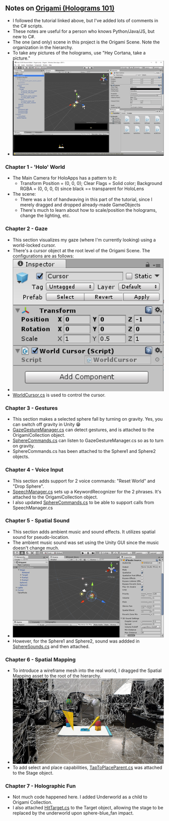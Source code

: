 ## Notes on [Origami (Holograms 101)](https://developer.microsoft.com/en-us/windows/mixed-reality/holograms_101)

* I followed the tutorial linked above, but I've added lots of comments in the C# scripts.
* These notes are useful for a person who knows Python/Java/JS, but new to C#.
* The one (and only) scene in this project is the Origami Scene. Note the organization in the hierarchy.
* To take any pictures of the holograms, use "Hey Cortana, take a picture."
* ![My Image](https://github.com/dchege711/Augmented_Reality/blob/master/Unity_Tutorials/Screenshots/OrigamiScreenShot.PNG)

### Chapter 1 - 'Holo' World
* The Main Camera for HoloApps has a pattern to it:
	* Transform Position = (0, 0, 0); Clear Flags = Solid color; Background RGBA = (0, 0, 0, 0) since black == transparent for HoloLens
* The scene:
	* There was a lot of handwaving in this part of the tutorial, since I merely dragged and dropped already-made GameObjects
	* There's much to learn about how to scale/position the holograms, change the lighting, etc.

### Chapter 2 - Gaze
* This section visualizes my gaze (where I'm currently looking) using a world-locked cursor.
* There's a cursor object at the root level of the Origami Scene. The configurations are as follows:
* ![Cursor Settings](https://github.com/dchege711/Augmented_Reality/blob/master/Unity_Tutorials/Screenshots/CursorSettings.PNG)
* [WorldCursor.cs](Origami/Assets/Scripts/WorldCursor.cs) is used to control the cursor. 
		 
### Chapter 3 - Gestures
* This section makes a selected sphere fall by turning on gravity. Yes, you can switch off gravity in Unity :grin:
* [GazeGestureManager.cs](Origami/Assets/Scripts/GazeGestureManager.cs) can detect gestures, and is attached to the OrigamiCollection object.
* [SphereCommands.cs](Origami/Assets/Scripts/SphereCommands.cs) can listen to GazeGestureManager.cs so as to turn on gravity.
* SphereCommands.cs has been attached to the Sphere1 and Sphere2 objects.

### Chapter 4 - Voice Input
* This section adds support for 2 voice commands: "Reset World" and "Drop Sphere".
* [SpeechManager.cs](Origami/Assets/Scripts/SpeechManager.cs) sets up a KeywordRecognizer for the 2 phrases. It's attached to the OrigamiCollection object.
* I also updated [SphereCommands.cs](Origami/Assets/Scripts/SphereCommands.cs) to be able to support calls from SpeechManager.cs

### Chapter 5 - Spatial Sound
* This section adds ambient music and sound effects. It utilizes spatial sound for pseudo-location.
* The ambient music sound was set using the Unity GUI since the music doesn't change much.
* ![OrigamiCollection_Sound](https://github.com/dchege711/Augmented_Reality/blob/master/Unity_Tutorials/Screenshots/OrigamiCollectionSound1.PNG)
* However, for the Sphere1 and Sphere2, sound was addded in [SphereSounds.cs](Origami/Assets/Scripts/SphereSounds.cs) and then attached.

### Chapter 6 - Spatial Mapping
* To introduce a wireframe mesh into the real world, I dragged the Spatial Mapping asset to the root of the hierarchy.
* ![WireMesh](https://github.com/dchege711/Augmented_Reality/blob/master/Unity_Tutorials/Screenshots/WireMesh.jpg)
* To add select and place capabilities, [TapToPlaceParent.cs](Origami/Assets/Scripts/TapToPlaceParent.cs) was attached to the Stage object.

### Chapter 7 - Holographic Fun
* Not much code happened here. I added Underworld as a child to Origami Collection.
* I also attached [HitTarget.cs](Origami/Assets/Scripts/HitTarget.cs) to the Target object, allowing the stage to be replaced by the underworld upon sphere-blue_fan impact.
